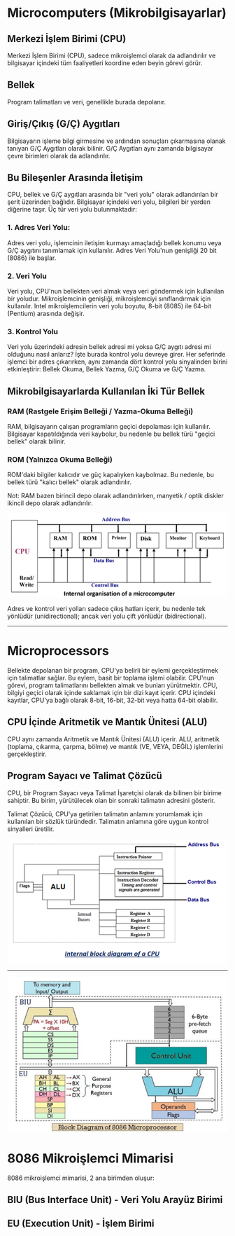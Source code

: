 # Microcomputers (Mikrobilgisayarlar)

## Merkezi İşlem Birimi (CPU)
Merkezi İşlem Birimi (CPU), sadece mikroişlemci olarak da adlandırılır ve bilgisayar içindeki tüm faaliyetleri koordine eden beyin görevi görür.

## Bellek
Program talimatları ve veri, genellikle burada depolanır.

## Giriş/Çıkış (G/Ç) Aygıtları
Bilgisayarın işleme bilgi girmesine ve ardından sonuçları çıkarmasına olanak tanıyan G/Ç Aygıtları olarak bilinir. G/Ç Aygıtları aynı zamanda bilgisayar çevre birimleri olarak da adlandırılır.


##  Bu Bileşenler Arasında İletişim

CPU, bellek ve G/Ç aygıtları arasında bir "veri yolu" olarak adlandırılan bir şerit üzerinden bağlıdır.
Bilgisayar içindeki veri yolu, bilgileri bir yerden diğerine taşır.
Üç tür veri yolu bulunmaktadır:

### 1. Adres Veri Yolu:
Adres veri yolu, işlemcinin iletişim kurmayı amaçladığı bellek konumu veya G/Ç aygıtını tanımlamak için kullanılır. Adres Veri Yolu'nun genişliği 20 bit (8086) ile başlar.

### 2. Veri Yolu
Veri yolu, CPU'nun bellekten veri almak veya veri göndermek için kullanılan bir yoludur.
Mikroişlemcinin genişliği, mikroişlemciyi sınıflandırmak için kullanılır.
Intel mikroişlemcilerin veri yolu boyutu, 8-bit (8085) ile 64-bit (Pentium) arasında değişir.

### 3. Kontrol Yolu
Veri yolu üzerindeki adresin bellek adresi mi yoksa G/Ç aygıtı adresi mi olduğunu nasıl anlarız? İşte burada kontrol yolu devreye girer.
Her seferinde işlemci bir adres çıkarırken, aynı zamanda dört kontrol yolu sinyalinden birini etkinleştirir: Bellek Okuma, Bellek Yazma, G/Ç Okuma ve G/Ç Yazma.

## Mikrobilgisayarlarda Kullanılan İki Tür Bellek

### RAM (Rastgele Erişim Belleği / Yazma-Okuma Belleği)
RAM, bilgisayarın çalışan programların geçici depolaması için kullanılır. Bilgisayar kapatıldığında veri kaybolur, bu nedenle bu bellek türü "geçici bellek" olarak bilinir.
 
### ROM (Yalnızca Okuma Belleği)
ROM'daki bilgiler kalıcıdır ve güç kapalıyken kaybolmaz. Bu nedenle, bu bellek türü "kalıcı bellek" olarak adlandırılır.

Not: RAM bazen birincil depo olarak adlandırılırken, manyetik / optik diskler ikincil depo olarak adlandırılır.

![Micro_Computer](/assets/microcomputerorganization.png)

Adres ve kontrol veri yolları sadece çıkış hatları içerir, bu nedenle tek yönlüdür (unidirectional); ancak veri yolu çift yönlüdür (bidirectional).

---
# Microprocessors

Bellekte depolanan bir program, CPU'ya belirli bir eylemi gerçekleştirmek için talimatlar sağlar.
Bu eylem, basit bir toplama işlemi olabilir. CPU'nun görevi, program talimatlarını bellekten almak ve bunları yürütmektir.
CPU, bilgiyi geçici olarak içinde saklamak için bir dizi kayıt içerir. CPU içindeki kayıtlar, CPU'ya bağlı olarak 8-bit, 16-bit, 32-bit veya hatta 64-bit olabilir.

## CPU İçinde Aritmetik ve Mantık Ünitesi (ALU)

CPU aynı zamanda Aritmetik ve Mantık Ünitesi (ALU) içerir. ALU, aritmetik (toplama, çıkarma, çarpma, bölme) ve mantık (VE, VEYA, DEĞİL) işlemlerini gerçekleştirir.

## Program Sayacı ve Talimat Çözücü

CPU, bir Program Sayacı veya Talimat İşaretçisi olarak da bilinen bir birime sahiptir. Bu birim, yürütülecek olan bir sonraki talimatın adresini gösterir.

Talimat Çözücü, CPU'ya getirilen talimatın anlamını yorumlamak için kullanılan bir sözlük türündedir. Talimatın anlamına göre uygun kontrol sinyalleri üretilir.

!["block diagram of CPU"](/assets/blockDiagramCPU.png)

---

!["8086 block diagram"](/assets/blockDiagram8086.png)

# 8086 Mikroişlemci Mimarisi

8086 mikroişlemci mimarisi, 2 ana birimden oluşur:

## BIU (Bus Interface Unit) - Veri Yolu Arayüz Birimi

## EU (Execution Unit) - İşlem Birimi
